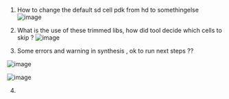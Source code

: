 1. How to change the default sd cell pdk from hd to somethingelse
   ![image](https://github.com/user-attachments/assets/09a3ea2a-df4a-4501-af42-05a47d688b49)


2.  What is the use of these trimmed libs, how did tool decide which cells to skip ?
![image](https://github.com/user-attachments/assets/55c4782f-86b4-4577-91c7-007b14e5538c)

3.  Some errors and warning in synthesis , ok to run next steps ??

![image](https://github.com/user-attachments/assets/6c4b530e-5b4f-470a-9ee5-0c349396b163)

![image](https://github.com/user-attachments/assets/ecd3fe3a-b5a0-4f12-beef-1bc15827ce42)

4.   
